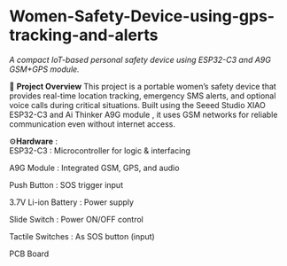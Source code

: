 # Women-Safety-Device-using-gps-tracking-and-alerts

*A compact IoT-based personal safety device using ESP32-C3 and A9G GSM+GPS module.*

🔧 **Project Overview**
This project is a portable women’s safety device that provides real-time location tracking, emergency SMS alerts, and optional voice calls during critical situations. Built using the Seeed Studio XIAO ESP32-C3 and Ai Thinker A9G module , it uses GSM networks for reliable communication even without internet access.

⚙️**Hardware** :
<br>ESP32-C3 :
Microcontroller for logic & interfacing

A9G Module :
Integrated GSM, GPS, and audio

Push Button :
SOS trigger input

3.7V Li-ion Battery :
Power supply

Slide Switch :
Power ON/OFF control

Tactile Switches :
As SOS button (input)

PCB Board 
